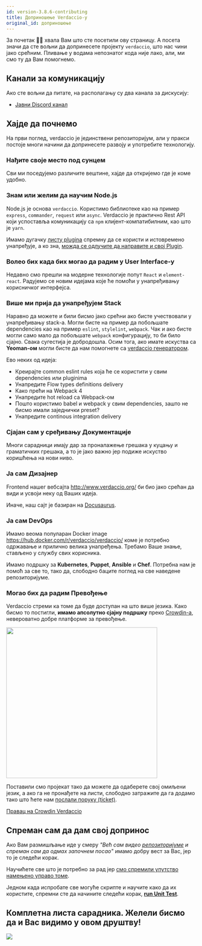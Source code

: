 ```yaml
---
id: version-3.8.6-contributing
title: Доприношење Verdaccio-у
original_id: доприношење
---
```

За почетак 👏👏 хвала Вам што сте посетили ову страницу. А посета значи да сте вољни да допринесете пројекту `verdaccio`, што нас чини јако срећним. Пливање у водама непознатог кода није лако, али, ми смо ту да Вам помогнемо.

## Канали за комуникацију

Ако сте вољни да питате, на располагању су два канала за дискусију:

* [Јавни Discord канал](http://chat.verdaccio.org/)

## Хајде да почнемо

На први поглед, verdaccio је јединствени репозиторијум, али у пракси постоје многи начини да допринесете развоју и употребите технологију.

### Нађите своје место под сунцем

Сви ми поседујемо различите вештине, хајде да откријемо где је коме удобно.

### Знам или желим да научим Node.js

Node.js је основа `verdaccio`. Користимо библиотеке као на пример `express`, `commander`, `request` или `async`. Verdaccio је практично Rest API који успоставља комуникацију са `npm` клијент-компатибилним, као што је `yarn`.

Имамо дугачку [листу plugina](plugins.md) спремну да се користи и истовремено унапређује, а ко зна, [можда се одлучите да направите и свој Plugin](dev-plugins.md).

### Волео бих када бих могао да радим у User Interface-у

Недавно смо прешли на модерне технологије попут `React` и `element-react`. Радујемо се новим идејама које ће помоћи у унапређивању корисничког интерфејса.

### Више ми прија да унапређујем Stack

Наравно да можете и били бисмо јако срећни ако бисте учествовали у унапређивању stack-а. Могли бисте на пример да побољшате dependencies као на пример `eslint`, `stylelint`, `webpack`. Чак и ако бисте могли само мало да побољшате `webpack` конфигурацију, то би било сјајно. Свака сугестија је добродошла. Осим тога, ако имате искуства са **Yeoman-ом** могли бисте да нам помогнете са [verdaccio генератором](https://github.com/verdaccio/generator-verdaccio-plugin).

Ево неких од идеја:

* Креирајте common eslint rules која ће се користити у свим dependencies или pluginima
* Унапредите Flow types definitions delivery
* Како прећи на Webpack 4
* Унапредите hot reload са Webpack-ом
* Пошто користимо babel и webpack у свим dependencies, зашто не бисмо имали заједнички preset?
* Унапредите continous integration delivery

### Сјајан сам у сређивању Документације

Многи сарадници имају дар за проналажење грешака у куцању и граматичких грешака, а то је јако важно јер подиже искуство коришћења на нови ниво.

### Ја сам Дизајнер

Frontend нашег вебсајта <http://www.verdaccio.org/> би био јако срећан да види и усвоји неку од Ваших идеја.

Иначе, наш сајт је базиран на [Docusaurus](https://docusaurus.io/).

### Ја сам DevOps

Имамо веома популаран Docker image <https://hub.docker.com/r/verdaccio/verdaccio/> коме је потребно одржавање и прилично велика унапређења. Требамо Ваше знање, стављено у службу свих корисника.

Имамо подршку за **Kubernetes**, **Puppet**, **Ansible** и **Chef**. Потребна нам је помоћ за све то, тако да, слободно баците поглед на све наведене репозиторијуме.

### Могао бих да радим Превођење

Verdaccio стреми ка томе да буде доступан на што више језика. Како бисмо то постигли, **имамо апсолутно сјајну подршку** преко [Crowdin-а](https://crowdin.com), невероватно добре платформе за превођење.

<img src="https://d3n8a8pro7vhmx.cloudfront.net/uridu/pages/144/attachments/original/1485948891/Crowdin.png" width="400px" />

Поставили смо пројекат тако да можете да одаберете свој омиљени језик, а ако га не пронађете на листи, слободно затражите да га додамо тако што ћете нам [послали поруку (ticket)](https://github.com/verdaccio/verdaccio/issues/new).

[Правац на Crowdin Verdaccio](https://crowdin.com/project/verdaccio)

## Спреман сам да дам свој допринос

Ако Вам размишљање иде у смеру *"Већ сам видео [репозиторијуме](repositories.md) и спреман сам да одмах започнем посао"* имамо добру вест за Вас, јер то је следећи корак.

Научићете све што је потребно за рад јер [смо спремили упутство намењено управо томе](build.md).

Једном када испробате све могуће скрипте и научите како да их користите, спремни сте да начините следећи корак, [**run Unit Test**](test.md).

## Комплетна листа сарадника. Желели бисмо да и Вас видимо у овом друштву!

<a href="graphs/contributors"><img src="https://opencollective.com/verdaccio/contributors.svg?width=890&button=false" /></a>
